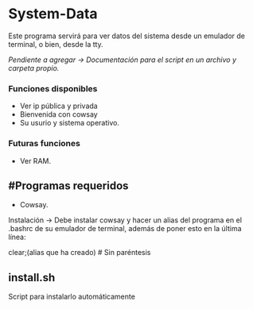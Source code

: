 # System-Data

Este programa servirá para ver datos del sistema desde un emulador de terminal, o bien, desde la tty.

*Pendiente a agregar -> Documentación para el script en un archivo y carpeta propio.*

### Funciones disponibles

 - Ver ip pública y privada
 - Bienvenida con cowsay
 - Su usurio y sistema operativo.

### Futuras funciones 
 - Ver RAM.

## #Programas requeridos 
 - Cowsay.

Instalación -> Debe instalar cowsay y hacer un alias del programa en el .bashrc de su 
emulador de terminal, además de poner esto en la última línea:

clear;(alias que ha creado) # Sin paréntesis

## install.sh

Script para instalarlo automáticamente
